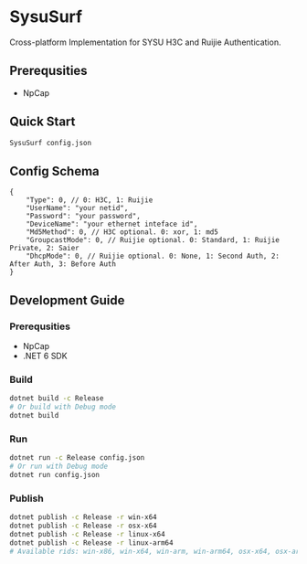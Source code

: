 # SysuSurf
Cross-platform Implementation for SYSU H3C and Ruijie Authentication.

## Prerequsities
- NpCap

## Quick Start
```bash
SysuSurf config.json
```

## Config Schema
```json5
{
    "Type": 0, // 0: H3C, 1: Ruijie
    "UserName": "your netid",
    "Password": "your password",
    "DeviceName": "your ethernet inteface id",
    "Md5Method": 0, // H3C optional. 0: xor, 1: md5
    "GroupcastMode": 0, // Ruijie optional. 0: Standard, 1: Ruijie Private, 2: Saier
    "DhcpMode": 0, // Ruijie optional. 0: None, 1: Second Auth, 2: After Auth, 3: Before Auth
}
```

## Development Guide
### Prerequsities
- NpCap
- .NET 6 SDK

### Build
```bash
dotnet build -c Release
# Or build with Debug mode
dotnet build
```

### Run
```bash
dotnet run -c Release config.json
# Or run with Debug mode
dotnet run config.json
```

### Publish
```bash
dotnet publish -c Release -r win-x64
dotnet publish -c Release -r osx-x64
dotnet publish -c Release -r linux-x64
dotnet publish -c Release -r linux-arm64
# Available rids: win-x86, win-x64, win-arm, win-arm64, osx-x64, osx-arm64, linux-x64, linux-arm, linux-arm64
```